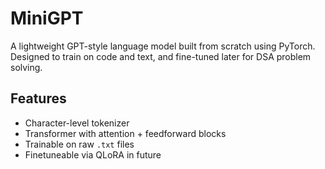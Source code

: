 # MiniGPT

A lightweight GPT-style language model built from scratch using PyTorch. Designed to train on code and text, and fine-tuned later for DSA problem solving.

## Features
- Character-level tokenizer
- Transformer with attention + feedforward blocks
- Trainable on raw `.txt` files
- Finetuneable via QLoRA in future